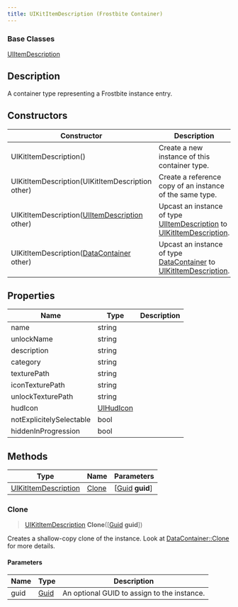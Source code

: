 ```yaml
---
title: UIKitItemDescription (Frostbite Container)
---
```

### Base Classes

[UIItemDescription](UIItemDescription)

## Description

A container type representing a Frostbite instance entry.

## Constructors

| Constructor                                                                     | Description                                                                                                                     |
| ------------------------------------------------------------------------------- | ------------------------------------------------------------------------------------------------------------------------------- |
| UIKitItemDescription()                                                          | Create a new instance of this container type.                                                                                   |
| UIKitItemDescription(UIKitItemDescription other)                                | Create a reference copy of an instance of the same type.                                                                        |
| UIKitItemDescription([UIItemDescription](UIItemDescription) other)              | Upcast an instance of type [UIItemDescription](UIItemDescription) to [UIKitItemDescription](UIKitItemDescription).              |
| UIKitItemDescription([DataContainer](/vext/ref/cls/shr/datacontainer) other) | Upcast an instance of type [DataContainer](/vext/ref/cls/shr/datacontainer) to [UIKitItemDescription](UIKitItemDescription). |

## Properties

| Name                     | Type                   | Description |
| ------------------------ | ---------------------- | ----------- |
| name                     | string                 |             |
| unlockName               | string                 |             |
| description              | string                 |             |
| category                 | string                 |             |
| texturePath              | string                 |             |
| iconTexturePath          | string                 |             |
| unlockTexturePath        | string                 |             |
| hudIcon                  | [UIHudIcon](UIHudIcon) |             |
| notExplicitelySelectable | bool                   |             |
| hiddenInProgression      | bool                   |             |

## Methods

| Type                                         | Name            | Parameters                                     |
| -------------------------------------------- | --------------- | ---------------------------------------------- |
| [UIKitItemDescription](UIKitItemDescription) | [Clone](#clone) | \[[Guid](/vext/ref/cls/shr/guid) **guid**\] |

### Clone

> [UIKitItemDescription](UIKitItemDescription) **Clone**(\[[Guid](/vext/ref/cls/shr/guid) **guid**\])

Creates a shallow-copy clone of the instance. Look at [DataContainer::Clone](/vext/ref/cls/shr/datacontainer#clone) for more details.

#### Parameters

| Name | Type         | Description                                 |
| ---- | ------------ | ------------------------------------------- |
| guid | [Guid](Guid) | An optional GUID to assign to the instance. |
